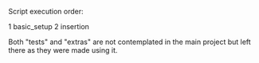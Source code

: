 Script execution order:

1 basic_setup
2 insertion

Both "tests" and "extras" are not contemplated in the main project but left there as they were made using it.